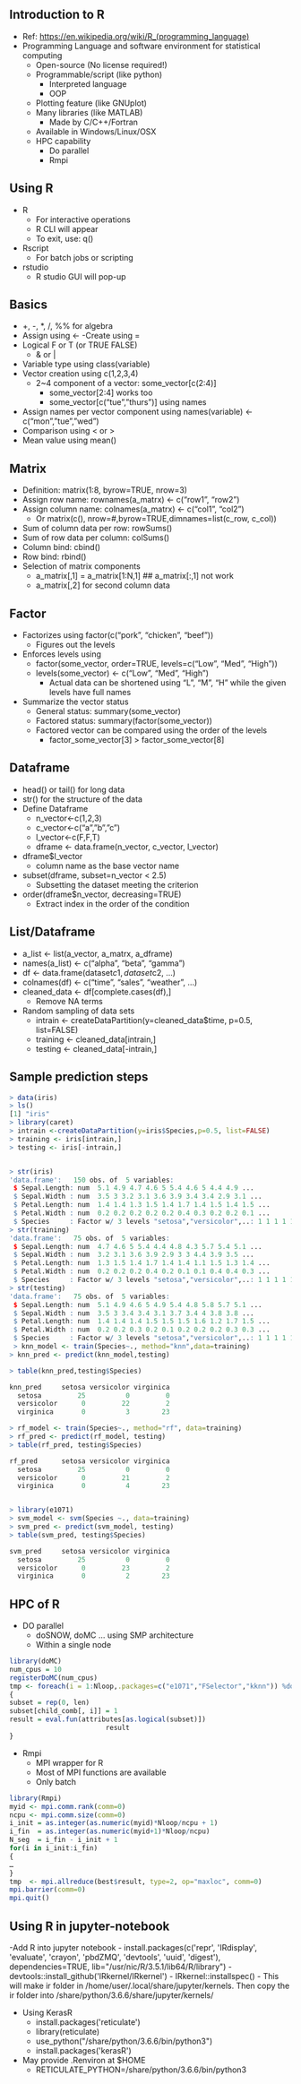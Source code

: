 ## Introduction to R
- Ref: https://en.wikipedia.org/wiki/R_(programming_language)
- Programming Language and software environment for statistical computing
	- Open-source (No license required!)
	- Programmable/script (like python)
		- Interpreted language
		- OOP
	- Plotting feature (like GNUplot)
	- Many libraries (like MATLAB)
		- Made by C/C++/Fortran
	- Available in Windows/Linux/OSX
	- HPC capability
		- Do parallel
		- Rmpi
		
## Using R
- R
  - For interactive operations
  - R CLI will appear
  - To exit, use: q()
- Rscript
  - For batch jobs or scripting
- rstudio
  - R studio GUI will pop-up

## Basics
- +, -, *, /, %% for algebra
- Assign using <-
-Create using =
- Logical F or T (or TRUE FALSE)
	- & or |
- Variable type using class(variable)
- Vector creation using c(1,2,3,4)
	- 2~4 component of a vector: some_vector[c(2:4)] 
		- some_vector[2:4] works too
		- some_vector[c(“tue”,”thurs”)] using names
- Assign names per vector component using names(variable) <- c(“mon”,”tue”,”wed”)
- Comparison using < or >
- Mean value using mean()

## Matrix
- Definition: matrix(1:8, byrow=TRUE, nrow=3)
- Assign row name: rownames(a_matrx) <- c(“row1”, “row2”)
- Assign column name: colnames(a_matrx) <- c(“col1”, “col2”)
	- Or matrix(c(), nrow=#,byrow=TRUE,dimnames=list(c_row, c_col))
- Sum of column data per row: rowSums()
- Sum of row data per column: colSums()
- Column bind: cbind()
- Row bind: rbind()
- Selection of matrix components
	- a_matrix[,1] = a_matrix[1:N,1] ## a_matrix[:,1] not work
	- a_matrix[,2] for second column data

## Factor
- Factorizes using factor(c(“pork”, “chicken”, “beef”))
	- Figures out the levels
- Enforces levels using 
	- factor(some_vector, order=TRUE, levels=c(“Low”, “Med”, “High”))
	- levels(some_vector) <- c(“Low”, “Med”, “High”)
		- Actual data can be shortened using “L”, “M”, “H” while the given levels have full names
- Summarize the vector status
	- General status: summary(some_vector)
	- Factored status: summary(factor(some_vector))
	- Factored vector can be compared using the order of the levels
		- factor_some_vector[3] > factor_some_vector[8]

## Dataframe
- head() or tail() for long data
- str() for the structure of the data
- Define Dataframe
	- n_vector<-c(1,2,3)
	- c_vector<-c(“a”,”b”,”c”)
	- l_vector<-c(F,F,T)
	- dframe <- data.frame(n_vector, c_vector, l_vector)
- dframe$l_vector
	- column name as the base vector name
- subset(dframe, subset=n_vector < 2.5)
	- Subsetting the dataset meeting the criterion
- order(dframe$n_vector, decreasing=TRUE)
	- Extract index in the order of the condition

## List/Dataframe
- a_list <- list(a_vector, a_matrx, a_dframe)
- names(a_list) <- c(“alpha”, “beta”, “gamma”)
- df <- data.frame(dataset$c1, dataset$c2, …)
- colnames(df) <- c(“time”, “sales”, “weather”, …)
- cleaned_data <- df[complete.cases(df),]
	- Remove NA terms
- Random sampling of data sets
	- intrain <- createDataPartition(y=cleaned_data$time, p=0.5, list=FALSE)
	- training <- cleaned_data[intrain,]
	- testing <- cleaned_data[-intrain,]

## Sample prediction steps
```R
> data(iris)
> ls()
[1] "iris"
> library(caret)
> intrain <-createDataPartition(y=iris$Species,p=0.5, list=FALSE)
> training <- iris[intrain,]
> testing <- iris[-intrain,]


> str(iris)
'data.frame':   150 obs. of  5 variables:
 $ Sepal.Length: num  5.1 4.9 4.7 4.6 5 5.4 4.6 5 4.4 4.9 ...
 $ Sepal.Width : num  3.5 3 3.2 3.1 3.6 3.9 3.4 3.4 2.9 3.1 ...
 $ Petal.Length: num  1.4 1.4 1.3 1.5 1.4 1.7 1.4 1.5 1.4 1.5 ...
 $ Petal.Width : num  0.2 0.2 0.2 0.2 0.2 0.4 0.3 0.2 0.2 0.1 ...
 $ Species     : Factor w/ 3 levels "setosa","versicolor",..: 1 1 1 1 1 1 1 1 1 1 ...
> str(training)
'data.frame':   75 obs. of  5 variables:
 $ Sepal.Length: num  4.7 4.6 5 5.4 4.4 4.8 4.3 5.7 5.4 5.1 ...
 $ Sepal.Width : num  3.2 3.1 3.6 3.9 2.9 3 3 4.4 3.9 3.5 ...
 $ Petal.Length: num  1.3 1.5 1.4 1.7 1.4 1.4 1.1 1.5 1.3 1.4 ...
 $ Petal.Width : num  0.2 0.2 0.2 0.4 0.2 0.1 0.1 0.4 0.4 0.3 ...
 $ Species     : Factor w/ 3 levels "setosa","versicolor",..: 1 1 1 1 1 1 1 1 1 1 ...
> str(testing)
'data.frame':   75 obs. of  5 variables:
 $ Sepal.Length: num  5.1 4.9 4.6 5 4.9 5.4 4.8 5.8 5.7 5.1 ...
 $ Sepal.Width : num  3.5 3 3.4 3.4 3.1 3.7 3.4 4 3.8 3.8 ...
 $ Petal.Length: num  1.4 1.4 1.4 1.5 1.5 1.5 1.6 1.2 1.7 1.5 ...
 $ Petal.Width : num  0.2 0.2 0.3 0.2 0.1 0.2 0.2 0.2 0.3 0.3 ...
 $ Species     : Factor w/ 3 levels "setosa","versicolor",..: 1 1 1 1 1 1 1 1 1 1 ...
 > knn_model <- train(Species~., method="knn",data=training)
> knn_pred <- predict(knn_model,testing)

> table(knn_pred,testing$Species)

knn_pred     setosa versicolor virginica
  setosa         25          0         0
  versicolor      0         22         2
  virginica       0          3        23

> rf_model <- train(Species~., method="rf", data=training)
> rf_pred <- predict(rf_model, testing)
> table(rf_pred, testing$Species)

rf_pred      setosa versicolor virginica
  setosa         25          0         0
  versicolor      0         21         2
  virginica       0          4        23


> library(e1071)
> svm_model <- svm(Species ~., data=training)
> svm_pred <- predict(svm_model, testing)
> table(svm_pred, testing$Species)

svm_pred     setosa versicolor virginica
  setosa         25          0         0
  versicolor      0         23         2
  virginica       0          2        23

```

## HPC of R
- DO parallel
	- doSNOW, doMC ... using SMP architecture
	- Within a single node
```R
library(doMC)
num_cpus = 10
registerDoMC(num_cpus)
tmp <- foreach(i = 1:Nloop,.packages=c("e1071","FSelector","kknn")) %dopar%
{
subset = rep(0, len)
subset[child_comb[, i]] = 1
result = eval.fun(attributes[as.logical(subset)])
                        result
}
```
- Rmpi
	- MPI wrapper for R
	- Most of MPI functions are available
	- Only batch
```R
library(Rmpi)
myid <- mpi.comm.rank(comm=0)
ncpu <- mpi.comm.size(comm=0)
i_init = as.integer(as.numeric(myid)*Nloop/ncpu + 1)  
i_fin  = as.integer(as.numeric(myid+1)*Nloop/ncpu)    
N_seg  = i_fin - i_init + 1                           
for(i in i_init:i_fin) 
{
…
}
tmp  <- mpi.allreduce(best$result, type=2, op="maxloc", comm=0)
mpi.barrier(comm=0)
mpi.quit()
```
## Using R in jupyter-notebook
-Add R into jupyter notebook
	- install.packages(c('repr', 'IRdisplay', 'evaluate', 'crayon', 'pbdZMQ', 'devtools', 'uuid', 'digest'), dependencies=TRUE, lib="/usr/nic/R/3.5.1/lib64/R/library")
	- devtools::install_github('IRkernel/IRkernel')
	- IRkernel::installspec()
	- This will make ir folder in /home/user/.local/share/jupyter/kernels. Then copy the ir folder into /share/python/3.6.6/share/jupyter/kernels/
- Using KerasR
	- install.packages('reticulate')
	- library(reticulate)
	- use_python("/share/python/3.6.6/bin/python3")
	- install.packages('kerasR')
- May provide  .Renviron at $HOME
	- RETICULATE_PYTHON=/share/python/3.6.6/bin/python3
